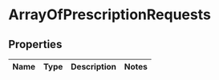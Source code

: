 # ArrayOfPrescriptionRequests

## Properties
Name | Type | Description | Notes
------------ | ------------- | ------------- | -------------

